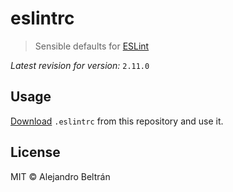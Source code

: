 # eslintrc

> Sensible defaults for [ESLint](https://github.com/eslint/eslint)

*Latest revision for version:* `2.11.0`

## Usage

[Download](https://raw.githubusercontent.com/alebelcor/eslintrc/master/.eslintrc) `.eslintrc` from this repository and use it.

## License

MIT © Alejandro Beltrán
